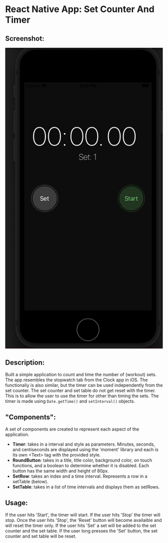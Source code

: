 # React Native App: Set Counter And Timer

## Screenshot: 
![Image of iPhone emulator](emulator_ios.png)

## Description: 
Built a simple application to count and time the number of (workout) sets. The app resembles the stopwatch tab from the Clock app in iOS. The functionaliy is also similar, but the timer can be used independently from the set counter. The set counter and set table do not get reset with the timer. This is to allow the user to use the timer for other than timing the sets. The timer is made using `Date.getTime()` and `setInterval()` objects. 

## "Components":
A set of components are created to represent each aspect of the application.

* **Timer**: takes in a interval and style as parameters. Minutes, seconds, and centiseconds are displayed using the 'moment' library and each is its own \<Text> tag with the provided style. 
* **RoundButton**: takes in a title, title color, background color, on touch functions, and a boolean to determine whether it is disabled. Each button has the same width and height of 80px. 
* **SetRow**: takes an index and a time interval. Represents a row in a setTable (below). 
* **SetTable**: takes in a list of time intervals and displays them as setRows. 

## Usage: 
If the user hits 'Start', the timer will start. If the user hits 'Stop' the timer will stop. Once the user hits 'Stop', the 'Reset' button will become availaible and will reset the timer only. If the user hits 'Set' a set will be added to the set counter and the set table. If the user long presses the 'Set' button, the set counter and set table will be reset. 

